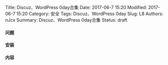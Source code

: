 Title: Discuz、WordPress 0day合集
Date: 2017-06-7 15:20
Modified: 2017-06-7 15:20
Category: 安全
Tags: Discuz、WordPress 0day
Slug: L8
Authors: nJcx
Summary: Discuz、WordPress 0day合集
Status: draft

#### 问题

#### 安装

#### 内容



